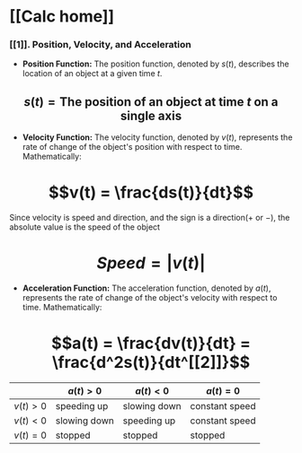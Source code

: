 # [[Calc home]]

### [[1]]. Position, Velocity, and Acceleration

* **Position Function:**  The position function, denoted by $s(t)$, describes the location of an object at a given time $t$.
## $$s(t) = \text{The position of an object at time }t \text{ on a single axis}$$
* **Velocity Function:** The velocity function, denoted by $v(t)$, represents the rate of change of the object's position with respect to time. Mathematically: 
# $$v(t) = \frac{ds(t)}{dt}$$
Since velocity is speed and direction, and the sign is a direction($+$ or $-$), the absolute value is the speed of the object

# $$Speed = |v(t)|$$

* **Acceleration Function:** The acceleration function, denoted by $a(t)$, represents the rate of change of the object's velocity with respect to time. Mathematically:
# $$a(t) = \frac{dv(t)}{dt} = \frac{d^2s(t)}{dt^[[2]]}$$

|          | $a(t)>0$     | $a(t)<0$     | $a(t)=0$       |
| -------- | ------------ | ------------ | -------------- |
| $v(t)>0$ | speeding up  | slowing down | constant speed |
| $v(t)<0$ | slowing down | speeding up  | constant speed |
| $v(t)=0$ | stopped      | stopped      | stopped        |
